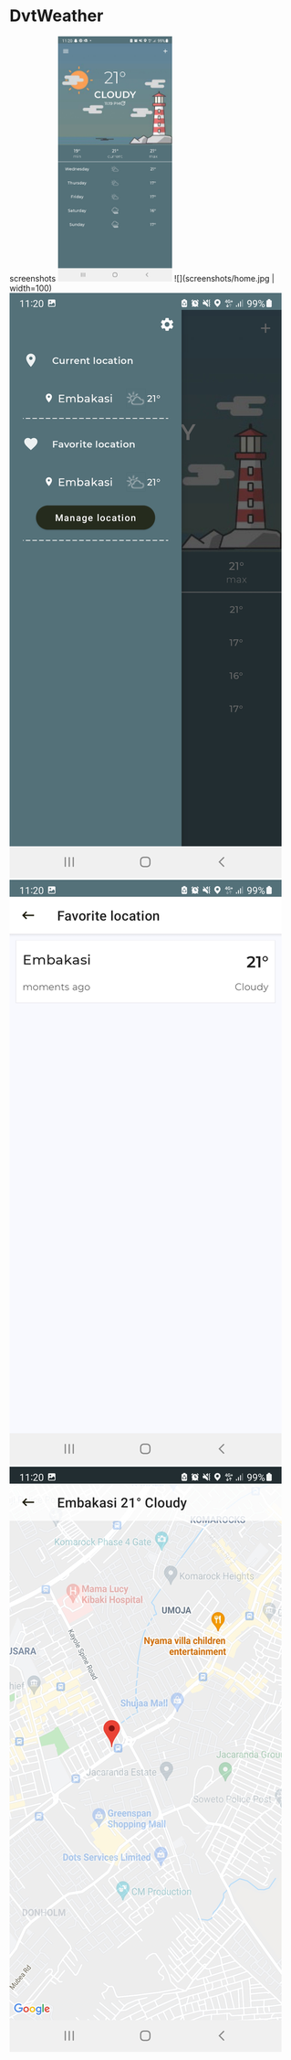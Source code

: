# DvtWeather
screenshots
<img src="screenshots/home.jpg" width="200">
![](screenshots/home.jpg | width=100)
![](screenshots/navigation_drawer.jpg)
![](screenshots/favorite.jpg)
![](screenshots/map.jpg)

